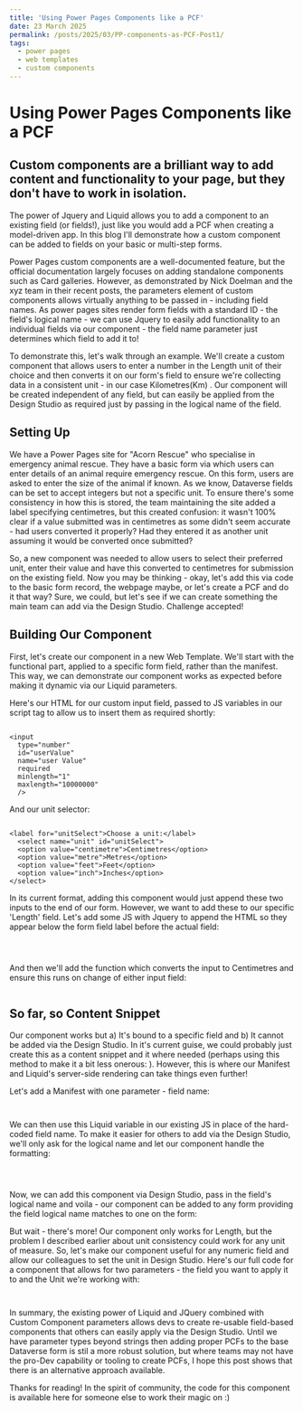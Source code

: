 ```yaml
---
title: 'Using Power Pages Components like a PCF'
date: 23 March 2025
permalink: /posts/2025/03/PP-components-as-PCF-Post1/
tags:
  - power pages
  - web templates
  - custom components
---
```


Using Power Pages Components like a PCF
======

Custom components are a brilliant way to add content and functionality to your page, but they don't have to work in isolation.
------

The power of Jquery and Liquid allows you to add a component to an existing field (or fields!), just like you would add a PCF when creating a model-driven app. In this blog I'll demonstrate how a custom component can be added to fields on your basic or multi-step forms.

Power Pages custom components are a well-documented feature, but the official documentation largely focuses on adding standalone components such as Card galleries. However, as demonstrated by Nick Doelman and the xyz team in their recent posts, the parameters element of custom components allows virtually anything to be passed in - including field names. As power pages sites render form fields with a standard ID - the field's logical name - we can use Jquery to easily add functionality to an individual fields via our component - the field name parameter just determines which field to add it to!

To demonstrate this, let's walk through an example. We'll create a custom component that allows users to enter a number in the Length unit of their choice and then converts it on our form's field to ensure we're collecting data in a consistent unit - in our case Kilometres(Km) . Our component will be created independent of any field, but can easily be applied from the Design Studio as required just by passing in the logical name of the field.

Setting Up
-------

We have a Power Pages site for "Acorn Rescue" who specialise in emergency animal rescue. They have a basic form via which users can enter details of an animal require emergency rescue. On this form, users are asked to enter the size of the animal if known. As we know, Dataverse fields can be set to accept integers but not a specific unit. To ensure there's some consistency in how this is stored, the team maintaining the site added a label specifying centimetres, but this created confusion: it wasn't 100% clear if a value submitted was in centimetres as some didn't seem accurate - had users converted it properly? Had they entered it as another unit assuming it would be converted once submitted? 

So, a new component was needed to allow users to select their preferred unit, enter their value and have this converted to centimetres for submission on the existing field. Now you may be thinking - okay, let's add this via code to the basic form record, the webpage maybe, or let's create a PCF and do it that way? Sure, we could, but let's see if we can create something the main team can add via the Design Studio. Challenge accepted!

Building Our Component
-------

First, let's create our component in a new Web Template. We'll start with the functional part, applied to a specific form field, rather than the manifest. This way, we can demonstrate our component works as expected before making it dynamic via our Liquid parameters.

Here's our HTML for our custom input field, passed to JS variables in our script tag to allow us to insert them as required shortly:

```

<input
  type="number"
  id="userValue"
  name="user Value"
  required
  minlength="1"
  maxlength="10000000"
  />

```
And our unit selector:

```

<label for="unitSelect">Choose a unit:</label>
  <select name="unit" id="unitSelect">
  <option value="centimetre">Centimetres</option>
  <option value="metre">Metres</option>
  <option value="feet">Feet</option>
  <option value="inch">Inches</option>
</select>

```

In its current format, adding this component would just append these two inputs to the end of our form. However, we want to add these to our specific 'Length' field. Let's add some JS with Jquery to append the HTML so they appear below the form field label before the actual field:

```



```

And then we'll add the function which converts the input to Centimetres and ensure this runs on change of either input field:

```

```

So far, so Content Snippet
-------

Our component works but a) It's bound to a specific field and b) It cannot be added via the Design Studio. In it's current guise, we could probably just create this as a content snippet and it where needed (perhaps using this method to make it a bit less onerous: ). However, this is where our Manifest and Liquid's server-side rendering can take things even further!

Let's add a Manifest with one parameter - field name:

```


```

We can then use this Liquid variable in our existing JS in place of the hard-coded field name. To make it easier for others to add via the Design Studio, we'll only ask for the logical name and let our component handle the formatting:

```



```

Now, we can add this component via Design Studio, pass in the field's logical name and voila - our component can be added to any form providing the field logical name matches to one on the form:






But wait - there's more! Our component only works for Length, but the problem I described earlier about unit consistency could work for any unit of measure. So, let's make our component useful for any numeric field and allow our colleagues to set the unit in Design Studio. Here's our full code for a component that allows for two parameters - the field you want to apply it to and the Unit we're working with:

```


```

In summary, the existing power of Liquid and JQuery combined with Custom Component parameters allows devs to create re-usable field-based components that others can easily apply via the Design Studio. Until we have parameter types beyond strings then adding proper PCFs to the base Dataverse form is stil a more robust solution, but where teams may not have the pro-Dev capability or tooling to create PCFs, I hope this post shows that there is an alternative approach available.

Thanks for reading! In the spirit of community, the code for this component is available here for someone else to work their magic on :)

